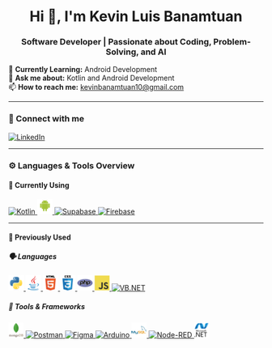 <h1 align="center">Hi 👋, I'm Kevin Luis Banamtuan</h1>
<h3 align="center">Software Developer | Passionate about Coding, Problem-Solving, and AI</h3>

🌱 **Currently Learning:** Android Development  
💬 **Ask me about:** Kotlin and Android Development  
📫 **How to reach me:** kevinbanamtuan10@gmail.com

---

### 🔗 Connect with me  
<p align="left">
<a href="https://linkedin.com/in/kevinbanamtuan" target="blank">
  <img align="center" src="https://raw.githubusercontent.com/rahuldkjain/github-profile-readme-generator/master/src/images/icons/Social/linked-in-alt.svg" alt="LinkedIn" height="30" width="40"/>
</a>
</p>

---

### ⚙️ Languages & Tools Overview

#### 🚀 Currently Using

<p align="left">
  <a href="https://kotlinlang.org/" target="_blank">
    <img src="https://www.vectorlogo.zone/logos/kotlinlang/kotlinlang-icon.svg" alt="Kotlin" width="30"/>
  </a>
  <a href="https://developer.android.com/" target="_blank">
    <img src="https://raw.githubusercontent.com/devicons/devicon/master/icons/android/android-original-wordmark.svg" alt="Android" width="30"/>
  </a>
  <a href="https://supabase.com/" target="_blank">
    <img src="https://logowik.com/content/uploads/images/supabase-icon9119.logowik.com.webp" alt="Supabase" width="30" style="object-fit: contain;"/>
  </a>
  <a href="https://firebase.google.com/" target="_blank">
    <img src="https://www.vectorlogo.zone/logos/firebase/firebase-icon.svg" alt="Firebase" width="30"/>
  </a>
</p>

---

#### 🧰 Previously Used

##### 🗣️ Languages
<p align="left">
  <a href="https://www.python.org/" target="_blank">
    <img src="https://raw.githubusercontent.com/devicons/devicon/master/icons/python/python-original.svg" alt="Python" width="30"/>
  </a>
  <a href="https://www.java.com/" target="_blank">
    <img src="https://raw.githubusercontent.com/devicons/devicon/master/icons/java/java-original.svg" alt="Java" width="30"/>
  </a>
  <a href="https://www.w3.org/html/" target="_blank">
    <img src="https://raw.githubusercontent.com/devicons/devicon/master/icons/html5/html5-original-wordmark.svg" alt="HTML5" width="30"/>
  </a>
  <a href="https://www.w3schools.com/css/" target="_blank">
    <img src="https://raw.githubusercontent.com/devicons/devicon/master/icons/css3/css3-original-wordmark.svg" alt="CSS3" width="30"/>
  </a>
  <a href="https://www.php.net/" target="_blank">
    <img src="https://raw.githubusercontent.com/devicons/devicon/master/icons/php/php-original.svg" alt="PHP" width="30"/>
  </a>
  <a href="https://developer.mozilla.org/en-US/docs/Web/JavaScript" target="_blank">
    <img src="https://raw.githubusercontent.com/devicons/devicon/master/icons/javascript/javascript-original.svg" alt="JavaScript" width="30"/>
  </a>
  <a href="https://learn.microsoft.com/en-us/dotnet/visual-basic/" target="_blank">
    <img src="https://upload.wikimedia.org/wikipedia/commons/thumb/4/40/VB.NET_Logo.svg/250px-VB.NET_Logo.svg.png" alt="VB.NET" width="30"/>
  </a>
</p>

##### 🧪 Tools & Frameworks
<p align="left">
  <a href="https://www.mongodb.com/" target="_blank">
    <img src="https://raw.githubusercontent.com/devicons/devicon/master/icons/mongodb/mongodb-original-wordmark.svg" alt="MongoDB" width="30"/>
  </a>
  <a href="https://www.postman.com/" target="_blank">
    <img src="https://www.vectorlogo.zone/logos/getpostman/getpostman-icon.svg" alt="Postman" width="30"/>
  </a>
  <a href="https://www.figma.com/" target="_blank">
    <img src="https://www.vectorlogo.zone/logos/figma/figma-icon.svg" alt="Figma" width="30"/>
  </a>
  <a href="https://www.arduino.cc/" target="_blank">
    <img src="https://cdn.worldvectorlogo.com/logos/arduino-1.svg" alt="Arduino" width="30"/>
  </a>
  <a href="https://www.mysql.com/" target="_blank">
    <img src="https://raw.githubusercontent.com/devicons/devicon/master/icons/mysql/mysql-original-wordmark.svg" alt="MySQL" width="30"/>
  </a>
  <a href="https://nodered.org/" target="_blank">
    <img src="https://nodered.org/about/resources/media/node-red-icon.svg" alt="Node-RED" width="30"/>
  </a>
  <a href="https://dotnet.microsoft.com/en-us/" target="_blank">
    <img src="https://raw.githubusercontent.com/devicons/devicon/master/icons/dot-net/dot-net-original-wordmark.svg" alt=".NET" width="30"/>
  </a>
</p>

</p>

